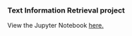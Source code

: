
### Text Information Retrieval project 

View the Jupyter Notebook [here.](https://htmlpreview.github.io/?https://github.com/BeTKH/ir_notebook/blob/main/IR_final.html)
